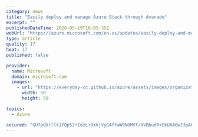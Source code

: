 ```yaml
---
category: news
title: "Easily deploy and manage Azure Stack through Avanade"
excerpt: ""
publishedDateTime: 2020-05-19T16:05:35Z
webUrl: "https://azure.microsoft.com/en-us/updates/easily-deploy-and-manage-azure-stack-through-avanade/"
type: article
quality: 17
heat: 17
published: false

provider:
  name: Microsoft
  domain: microsoft.com
  images:
    - url: "https://everyday-cc.github.io/azure/assets/images/organizations/microsoft.com-50x50.jpg"
      width: 50
      height: 50

topics:
  - Azure

secured: "GU7pQXrllk1fQp52+IdzL+9XkjVyG4ffwW9NOMVf/XVBbudR+EkU6A0w7JpAF7WfZ+9OuadNhcEu1RlQHLpYWZrkXJkH27As8GXNg4ifxgN6BLQLWCgDHyJxqJDhHuqVk75viV+Xu7FqkAseHawDwA99fUZY8mE53umwuPWuKJnPTI3U3OBqRfHApCF3s2n/ur/xDLrD1Rn3aBIkH28gJ6BvtAdqiGff73ncap9QhNgygMVxEnyYPfX7jqml44yMlOUkUIMk2vuJziUhMEF9QbFyAFJAxsC9piBJ8HXbkSTPZPDFvrHhcR0DZRls9gl1nr84yizCWX0ZOc/aMHX9gQ==;bbnxFZXubdJXRzx/BPeABw=="
---
```



